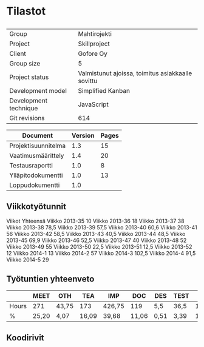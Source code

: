 # Tilastot

##
|             |              |
| ----------- | ------------ |
| Group | Mahtirojekti |
| Project | Skillproject |
| Client | Gofore Oy |
| Group size | 5 |
| Project status | Valmistunut ajoissa, toimitus asiakkaalle sovittu |
| Development model | Simplified Kanban |
| Development technique | JavaScript |
| Git revisions | 614 |

| Document | Version | Pages |
| ---------- | ------ | --------- |
| Projektisuunnitelma | 1.3 | 15 |
| Vaatimusmäärittely | 1.4 | 20 |
| Testausraportti | 1.0 | 8 |
| Ylläpitodokumentti | 1.0 | 13 |
| Loppudokumentti | 1.0 | |

## Viikkotyötunnit
Viikot	Yhteensä
Viikko 2013-35	10
Viikko 2013-36	18
Viikko 2013-37	38
Viikko 2013-38	78,5
Viikko 2013-39	57,5
Viikko 2013-40	60,6
Viikko 2013-41	56
Viikko 2013-42	58,5
Viikko 2013-43	40,5
Viikko 2013-44	48,5
Viikko 2013-45	69,9
Viikko 2013-46	52,5
Viikko 2013-47	40
Viikko 2013-48	52
Viikko 2013-49	55
Viikko 2013-50	22,5
Viikko 2013-51	12,5
Viikko 2013-52	12
Viikko 2014-1	13
Viikko 2014-2	57
Viikko 2014-3	102,5
Viikko 2014-4	91,5
Viikko 2014-5	29



## Työtuntien yhteenveto
|       | MEET | OTH | TEA | IMP | DOC | DES | TEST | ALL |
| ----- | ---- | --- | --- | --- | --- | --- | ---- | --- |
| Hours | 271 | 43,75 | 173 | 426,75 | 119 | 5,5 | 36,5 | 1075,5 |
| %     | 25,20 | 4,07 | 16,09 | 39,68 | 11,06 | 0,51 | 3,39 | 100,00 |


## Koodirivit

